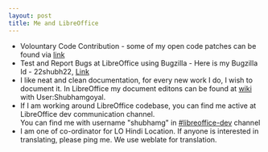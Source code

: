 ```yaml
---
layout: post
title: Me and LibreOffice
---
```


* Volountary Code Contribution - some of my open code patches can be found via [link][code-contribution]     
* Test and Report Bugs at LibreOffice using Bugzilla - Here is my Bugzilla Id - 22shubh22, [Link][bugzilla-link]    
* I like neat and clean documentation, for every new work I do, I wish to document it. In LibreOffice my document editons can be found at [wiki][document] with User:Shubhamgoyal.    
* If I am working around LibreOffice codebase, you can find me active at LibreOffice dev communication channel.    
You can find me with username "shubhamg" in [#libreoffice-dev][libreoffice-irc] channel    
* I am one of co-ordinator for LO Hindi Location. If anyone is interested in translating, please ping me.
We use weblate for translation.     

[code-contribution]: https://gerrit.libreoffice.org/#/q/shubhamgoyal
[bugzilla-link]: https://bugs.documentfoundation.org/buglist.cgi?email1=22shubh22&emailassigned_to1=1&emaillongdesc1=1&emailreporter1=1&emailtype1=substring&order=assigned_to%20DESC%2Cbug_status%2Cpriority%2Cbug_id&query_format=advanced&resolution=---
[document]: https://wiki.documentfoundation.org/Documentation
[libreoffice-irc]: https://irc.documentfoundation.org/?settings=#libreoffice-dev
